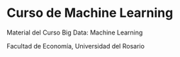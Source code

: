 # Curso de Machine Learning
Material del Curso Big Data: Machine Learning 

Facultad de Economía, Universidad del Rosario
